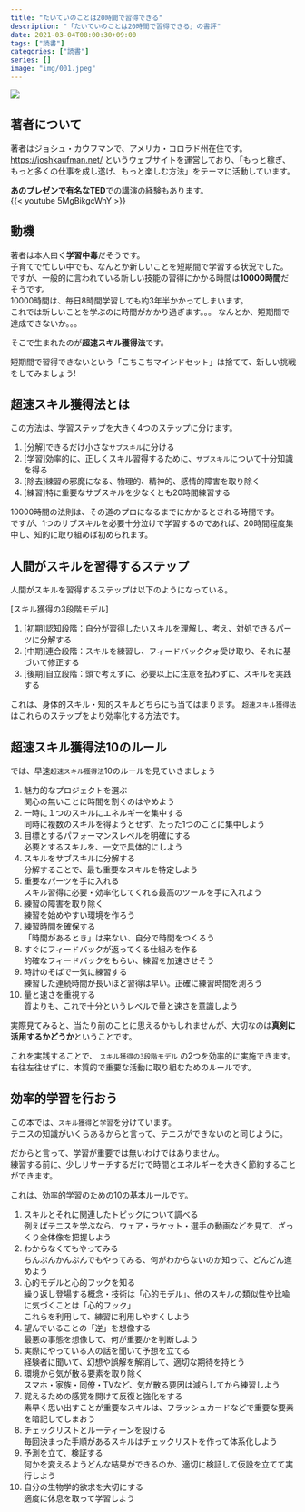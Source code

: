 ```yaml
---
title: "たいていのことは20時間で習得できる"
description: "「たいていのことは20時間で習得できる」の書評"
date: 2021-03-04T08:00:30+09:00
tags: ["読書"]
categories: ["読書"]
series: []
image: "img/001.jpeg"
---
```

<a href="https://www.amazon.co.jp/dp/B00NGCLXX2?_encoding=UTF8&btkr=1&linkCode=li3&tag=peperon41410c-22&linkId=bfeccb4abe2637c573ee266960d5eecf&language=ja_JP&ref_=as_li_ss_il" target="_blank"><img border="0" src="//ws-fe.amazon-adsystem.com/widgets/q?_encoding=UTF8&ASIN=B00NGCLXX2&Format=_SL250_&ID=AsinImage&MarketPlace=JP&ServiceVersion=20070822&WS=1&tag=peperon41410c-22&language=ja_JP" ></a><img src="https://ir-jp.amazon-adsystem.com/e/ir?t=peperon41410c-22&language=ja_JP&l=li3&o=9&a=B00NGCLXX2" width="1" height="1" border="0" alt="" style="border:none !important; margin:0px !important;" />

## 著者について
著者はジョシュ・カウフマンで、アメリカ・コロラド州在住です。  
https://joshkaufman.net/ というウェブサイトを運営しており、「もっと稼ぎ、もっと多くの仕事を成し遂げ、もっと楽しむ方法」をテーマに活動しています。

<strong class="border">あのプレゼンで有名なTED</strong>での講演の経験もあります。  
{{< youtube 5MgBikgcWnY >}} 

## 動機
著者は本人曰く<strong class="border">学習中毒</strong>だそうです。  
子育てで忙しい中でも、なんとか新しいことを短期間で学習する状況でした。  
ですが、一般的に言われている新しい技能の習得にかかる時間は<strong class="border">10000時間</strong>だそうです。  
10000時間は、毎日8時間学習しても約3年半かかってしまいます。  
これでは新しいことを学ぶのに時間がかかり過ぎます。。。
なんとか、短期間で達成できないか。。。

そこで生まれたのが<strong class="border">超速スキル獲得法</strong>です。

短期間で習得できないという「こちこちマインドセット」は捨てて、新しい挑戦をしてみましょう!


## 超速スキル獲得法とは
この方法は、学習ステップを大きく4つのステップに分けます。
1. [分解]できるだけ小さな`サブスキル`に分ける
1. [学習]効率的に、正しくスキル習得するために、`サブスキル`について十分知識を得る
1. [除去]練習の邪魔になる、物理的、精神的、感情的障害を取り除く
1. [練習]特に重要なサブスキルを少なくとも20時間練習する

10000時間の法則は、その道のプロになるまでにかかるとされる時間です。  
ですが、1つのサブスキルを必要十分泣けで学習するのであれば、20時間程度集中し、知的に取り組めば初められます。  

## 人間がスキルを習得するステップ
人間がスキルを習得するステップは以下のようになっている。  

[スキル獲得の3段階モデル]
1. [初期]認知段階：自分が習得したいスキルを理解し、考え、対処できるパーツに分解する
1. [中期]連合段階：スキルを練習し、フィードバッククォ受け取り、それに基づいて修正する
1. [後期]自立段階：頭で考えずに、必要以上に注意を払わずに、スキルを実践する

これは、身体的スキル・知的スキルどちらにも当てはまります。
`超速スキル獲得法`はこれらのステップをより効率化する方法です。

## 超速スキル獲得法10のルール
では、早速`超速スキル獲得法`10のルールを見ていきましょう
1. 魅力的なプロジェクトを選ぶ  
関心の無いことに時間を割くのはやめよう
1. 一時に１つのスキルにエネルギーを集中する  
同時に複数のスキルを得ようとせず、たった1つのことに集中しよう
1. 目標とするパフォーマンスレベルを明確にする  
必要とするスキルを、一文で具体的にしよう
1. スキルをサブスキルに分解する  
分解することで、最も重要なスキルを特定しよう
1. 重要なパーツを手に入れる  
スキル習得に必要・効率化してくれる最高のツールを手に入れよう
1. 練習の障害を取り除く  
練習を始めやすい環境を作ろう
1. 練習時間を確保する  
「時間があるとき」は来ない、自分で時間をつくろう
1. すぐにフィードバックが返ってくる仕組みを作る  
的確なフィードバックをもらい、練習を加速させそう 
1. 時計のそばで一気に練習する  
練習した連続時間が長いほど習得は早い。正確に練習時間を測ろう
1. 量と速さを重視する  
質よりも、これで十分というレベルで量と速さを意識しよう

実際見てみると、当たり前のことに思えるかもしれませんが、大切なのは<strong class="border">真剣に活用するかどうか</strong>ということです。

これを実践することで、 `スキル獲得の3段階モデル` の2つを効率的に実施できます。  
右往左往せずに、本質的で重要な活動に取り組むためのルールです。

## 効率的学習を行おう
この本では、`スキル獲得`と`学習`を分けています。  
テニスの知識がいくらあるからと言って、テニスができないのと同じように。  

だからと言って、学習が重要では無いわけではありません。  
練習する前に、少しリサーチするだけで時間とエネルギーを大きく節約することができます。

これは、効率的学習のための10の基本ルールです。
1. スキルとそれに関連したトピックについて調べる  
例えばテニスを学ぶなら、ウェア・ラケット・選手の動画などを見て、ざっくり全体像を把握しよう
1. わからなくてもやってみる  
ちんぷんかんぷんでもやってみる、何がわからないのか知って、どんどん進めよう
1. 心的モデルと心的フックを知る  
繰り返し登場する概念・技術は「心的モデル」、他のスキルの類似性や比喩に気づくことは「心的フック」  
これらを利用して、練習に利用しやすくしよう
1. 望んでいることの「逆」を想像する  
最悪の事態を想像して、何が重要かを判断しよう
1. 実際にやっている人の話を聞いて予想を立てる  
経験者に聞いて、幻想や誤解を解消して、適切な期待を持とう
1. 環境から気が散る要素を取り除く  
スマホ・家族・同僚・TVなど、気が散る要因は減らしてから練習しよう
1. 覚えるための感覚を開けて反復と強化をする  
素早く思い出すことが重要なスキルは、フラッシュカードなどで重要な要素を暗記してしまおう
1. チェックリストとルーティーンを設ける  
毎回決まった手順があるスキルはチェックリストを作って体系化しよう
1. 予測を立て、検証する  
何かを変えるようどんな結果ができるのか、適切に検証して仮設を立てて実行しよう
1. 自分の生物学的欲求を大切にする  
適度に休息を取って学習しよう

